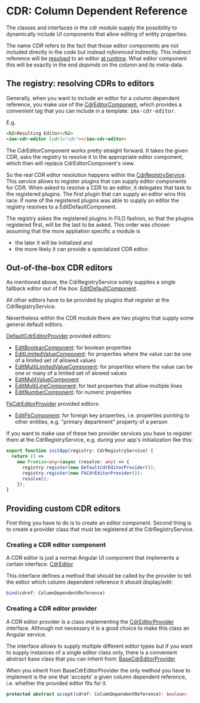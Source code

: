 # CDR: **C**olumn **D**ependent **R**eference

The classes and interfaces in the cdr module supply the possibility to
dynamically include UI components that allow editing of entity properties.

The name _CDR_ refers to the fact that those editor components are not included
directly in the code but instead _referenced_ indirectly.
This indirect reference will be <u>resolved</u> to an editor <u>at runtime</u>.
What editor component this will be exactly in the end _depends_ on the
_column_ and its meta-data.

## The registry: resolving CDRs to editors

Generally, when you want to include an editor for a column dependent reference,
you make use of the [CdrEditorComponent](cdr-editor\cdr-editor.component.ts), which provides a convenient tag that
you can include in a template: <tt>imx-cdr-editor</tt>.

E.g.

```html
<h2>Resulting Editor</h2>
<imx-cdr-editor [cdr]="cdr"></imx-cdr-editor>
```

The CdrEditorComponent works pretty straight forward. It takes the given CDR,
asks the registry to resolve it to the appropriate editor component,
which then will replace CdrEditorComponent's view.

So the real CDR editor resolution happens within the [CdrRegistryService](cdr-registry.service.ts).
This service allows to register plugins that can supply editor components for CDR.
When asked to resolve a CDR to an editor, it delegates that task to the registered plugins.
The first plugin that can supply an editor wins this race.
If none of the registered plugins was able to supply an editor the registry
resolves to a EditDefaultComponent.

The registry askes the registered plugins in FILO fashion, so that the plugins registered first,
will be the last to be asked. This order was chosen assuming that the more appliation specific a module is

- the later it will be initialized and
- the more likely it can provide a specialized CDR editor.

## Out-of-the-box CDR editors

As mentioned above, the CdrRegistryService solely supplies a single fallback editor out of the box: [EditDefaultComponent](edit-default/edit-default.component.ts).

All other editors have to be provided by plugins that register at the CdrRegistryService.

Nevertheless within the CDR module there are two plugins that supply some general default editors.

[DefaultCdrEditorProvider](default-cdr-editor-provider.ts) provided editors:

- [EditBooleanComponent](edit-boolean/edit-boolean.component.ts): for boolean properties
- [EditLimitedValueComponent](edit-limited-value/edit-limited-value.component.ts): for properties where the value can be one of a limited set of allowed values
- [EditMultiLimitedValueComponent](edit-multi-limited-value/edit-multi-limited-value.component.ts): for properties where the value can be one or many of a limited set of alowed values
- [EditMulitValueComponent](edit-multi-value/edit-multi-value.component.ts)
- [EditMultiLineComponent](edit-multiline/edit-multiline.component.ts): for text properties that allow multiple lines
- [EditNumberComponent](edit-number/edit-number.component.ts): for numeric properties

[FkCdrEditorProvider](fk-cdr-editor-provider.ts) provided editors:

- [EditFkComponent](edit-fk/edit-fk.component.ts): for foreign key properties, i.e. properties pointing to other entities, e.g. "primary department" property of a person

If you want to make use of these two provider services you have to register them at the CdrRegistryService, e.g. during your app's initialization like this:

```typescript
export function initApp(registry: CdrRegistryService) {
  return () =>
    new Promise<any>(async (resolve: any) => {
      registry.register(new DefaultCdrEditorProvider());
      registry.register(new FkCdrEditorProvider());
      resolve();
    });
}
```

## Providing custom CDR editors

First thing you have to do is to create an editor component.
Second thing is to create a provider class that must be registered at the CdrRegistryService.

### Creating a CDR editor component

A CDR editor is just a normal Angular UI component that implements a certain interface: [CdrEditor](cdr-editor.interface.ts)

This interface defines a method that should be called by the provider to tell the editor which column dependent reference it should display/edit:

```typescript
bind(cdref: ColumnDependentReference)
```

### Creating a CDR editor provider

A CDR editor provider is a class implementing the [CdrEditorProvider](cdr-editor-provider.interface.ts) interface.
Although not necessary it is a good choice to make this class an Angular service.

The interface allows to supply multiple different editor types
but if you want to supply instances of a single editor class only,
there is a convenient abstract base class that you can inherit from: [BaseCdrEditorProvider](base-cdr-editor-provider.ts)

When you inherit from BaseCdrEditorProvider the only method you have to implement is
the one that 'accepts' a given column dependent reference, i.e. whether the provided editor fits for it.

```typescript
protected abstract accept(cdref: ColumnDependentReference): boolean;
```
